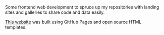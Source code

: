 Some frontend web development to spruce up my repositories with landing sites and galleries to share code and data easily.

[This website](https://smr-83.github.io) was built using GitHub Pages and open source HTML templates.
